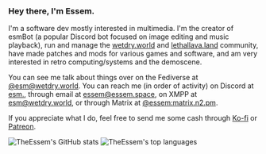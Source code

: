 ### Hey there, I'm Essem.
I'm a software dev mostly interested in multimedia. I'm the creator of esmBot (a popular Discord bot focused on image editing and music playback), run and manage the [wetdry.world](https://wetdry.world) and [lethallava.land](https://lethallava.land) community, have made patches and mods for various games and software, and am very interested in retro computing/systems and the demoscene.

You can see me talk about things over on the Fediverse at [@esm@wetdry.world](https://wetdry.world/@esm). You can reach me (in order of activity) on Discord at [esm.](https://discord.com/users/198198681982205953), through email at [essem@essem.space](mailto:essem@essem.space), on XMPP at [esm@wetdry.world](xmpp:esm@wetdry.world), or through Matrix at [@essem:matrix.n2.pm](https://matrix.to/#/@essem:matrix.n2.pm).

If you appreciate what I do, feel free to send me some cash through [Ko-fi](https://ko-fi.com/TheEssem) or [Patreon](https://patreon.com/TheEssem).

![TheEssem's GitHub stats](https://github-readme-stats.vercel.app/api?username=TheEssem&show_icons=true&theme=transparent)
![TheEssem's top languages](https://github-readme-stats.vercel.app/api/top-langs/?username=TheEssem&hide=php,css,html&hide_progress=true&theme=transparent)

<!--
**TheEssem/TheEssem** is a ✨ _special_ ✨ repository because its `README.md` (this file) appears on your GitHub profile.

Here are some ideas to get you started:

- 🔭 I’m currently working on ...
- 🌱 I’m currently learning ...
- 👯 I’m looking to collaborate on ...
- 🤔 I’m looking for help with ...
- 💬 Ask me about ...
- 📫 How to reach me: ...
- 😄 Pronouns: ...
- ⚡ Fun fact: ...
-->
